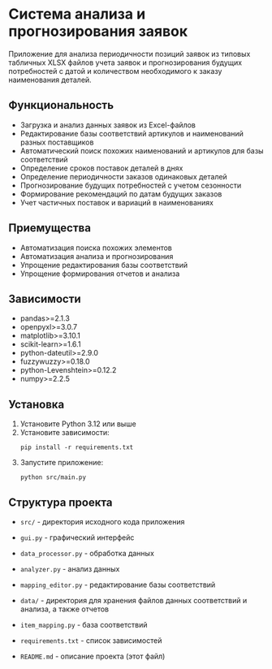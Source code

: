 # Система анализа и прогнозирования заявок

Приложение для анализа периодичности позиций заявок из типовых табличных XLSX файлов учета заявок и прогнозирования будущих потребностей с датой и количеством необходимого к заказу наименования деталей.

## Функциональность
- Загрузка и анализ данных заявок из Excel-файлов
- Редактирование базы соответствий артикулов и наименований разных поставщиков
- Автоматический поиск похожих наименований и артикулов для базы соответствий
- Определение сроков поставок деталей в днях
- Определение периодичности заказов одинаковых деталей
- Прогнозирование будущих потребностей с учетом сезонности
- Формирование рекомендаций по датам будущих заказов
- Учет частичных поставок и вариаций в наименованиях

## Приемущества
- Автоматизация поиска похожих элементов
- Автоматизация анализа и прогнозирования
- Упрощение редактирования базы соответствий
- Упрощение формирования отчетов и анализа

## Зависимости
- pandas>=2.1.3
- openpyxl>=3.0.7
- matplotlib>=3.10.1
- scikit-learn>=1.6.1
- python-dateutil>=2.9.0
- fuzzywuzzy>=0.18.0
- python-Levenshtein>=0.12.2
- numpy>=2.2.5

## Установка

1. Установите Python 3.12 или выше
2. Установите зависимости:
   ```
   pip install -r requirements.txt
   ```
3. Запустите приложение:
   ```
   python src/main.py
   ```

## Структура проекта

- `src/` - директория исходного кода приложения

- `gui.py` - графический интерфейс
- `data_processor.py` - обработка данных
- `analyzer.py` - анализ данных

- `mapping_editor.py` - редактирование базы соответствий

- `data/` - директория для хранения файлов данных соответствий и анализа, а также отчетов
- `item_mapping.py` - база соответствий

- `requirements.txt` - список зависимостей
- `README.md` - описание проекта (этот файл)